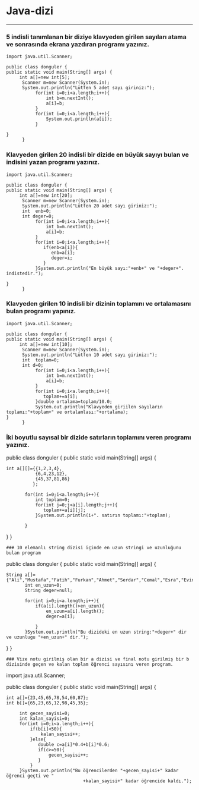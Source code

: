 # Java-dizi
----
### 5 indisli tanımlanan bir diziye klavyeden girilen sayıları atama ve sonrasında ekrana yazdıran programı yazınız.
````
import java.util.Scanner;

public class donguler {
public static void main(String[] args) {
     int a[]=new int[5];
      Scanner m=new Scanner(System.in);
      System.out.println("Lütfen 5 adet sayı giriniz:");
           for(int i=0;i<a.length;i++){
               int b=m.nextInt();
               a[i]=b;
           }
           for(int i=0;i<a.length;i++){
               System.out.println(a[i]);
           }

}
      }
````
### Klavyeden girilen 20 indisli bir dizide en  büyük sayıyı bulan ve indisini yazan programı yazınız.
````
import java.util.Scanner;

public class donguler {
public static void main(String[] args) {
     int a[]=new int[20];
      Scanner m=new Scanner(System.in);
      System.out.println("Lütfen 20 adet sayı giriniz:");
      int  enb=0;
      int deger=0;
           for(int i=0;i<a.length;i++){
               int b=m.nextInt();
               a[i]=b;
           }
           for(int i=0;i<a.length;i++){
              if(enb<a[i]){
                 enb=a[i];
                 deger=i;
              }
           }System.out.println("En büyük sayı:"+enb+" ve "+deger+". indistedir.");

}
      }
````
### Klavyeden girilen 10 indisli bir dizinin toplamını ve ortalamasını bulan programı yapınız.
````
import java.util.Scanner;

public class donguler {
public static void main(String[] args) {
     int a[]=new int[10];
      Scanner m=new Scanner(System.in);
      System.out.println("Lütfen 10 adet sayı giriniz:");
      int  toplam=0;
      int d=0;
           for(int i=0;i<a.length;i++){
               int b=m.nextInt();
               a[i]=b;
           }
           for(int i=0;i<a.length;i++){
              toplam+=a[i];
           }double ortalama=toplam/10.0;
           System.out.println("Klavyeden giriilen sayıların toplamı:"+toplam+" ve ortalamlası:"+ortalama);
}
      }
````
### İki boyutlu sayısal  bir dizide satırların toplamını veren  programı yazınız.
public class donguler {
public static void main(String[] args) {
    
    int a[][]={{1,2,3,4},
               {6,4,23,12},
               {45,37,81,86}
              };
    
           for(int i=0;i<a.length;i++){ 
               int toplam=0;
               for(int j=0;j<a[i].length;j++){
                  toplam+=a[i][j]; 
               }System.out.println(i+". satırın toplamı:"+toplam);
               
           }
      
     
          
}
      }
````
### 10 elemanlı string dizisi içinde en uzun stringi ve uzunluğunu bulan program
````
public class donguler {
public static void main(String[] args) {
    
    String a[]={"Ali","Mustafa","Fatih","Furkan","Ahmet","Serdar","Cemal","Esra","Evindar","Ozan"};
           int en_uzun=0;
           String deger=null;
           
           for(int i=0;i<a.length;i++){
               if(a[i].length()>en_uzun){
                   en_uzun=a[i].length();
                   deger=a[i];
                   
               }
           }System.out.println("Bu dizideki en uzun string:"+deger+" dir ve uzunlugu "+en_uzun+" dir.");
     
          
}
      }
    
````
### Vize notu girilmiş olan bir a dizisi ve final notu girilmiş bir b dizisinde geçen ve kalan toplam öğrenci sayısını veren program.
````
import java.util.Scanner;

public class donguler {
public static void main(String[] args) {
    
    int a[]={23,45,65,78,54,60,87};
    int b[]={65,23,65,12,98,45,35};
      
         int gecen_sayisi=0;
         int kalan_sayisi=0;
         for(int i=0;i<a.length;i++){
             if(b[i]<50){
                 kalan_sayisi++;
             }else{
                double c=a[i]*0.4+b[i]*0.6;
                if(c>=50){
                    gecen_sayisi++;
                }
             }   
         }System.out.println("Bu öğrencilerden "+gecen_sayisi+" kadar öğrenci geçti ve "
                                 +kalan_sayisi+" kadar öğrencide kaldı.");
      
````
